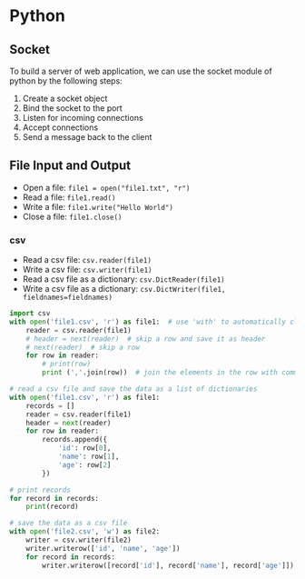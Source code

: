 # Python


## Socket

To build a server of web application, we can use the socket module of python by the following steps:
1. Create a socket object
2. Bind the socket to the port
3. Listen for incoming connections
4. Accept connections
5. Send a message back to the client


## File Input and Output
- Open a file: `file1 = open("file1.txt", "r")`
- Read a file: `file1.read()`
- Write a file: `file1.write("Hello World")`
- Close a file: `file1.close()`

### csv
- Read a csv file: `csv.reader(file1)`
- Write a csv file: `csv.writer(file1)`
- Read a csv file as a dictionary: `csv.DictReader(file1)`
- Write a csv file as a dictionary: `csv.DictWriter(file1, fieldnames=fieldnames)`

```python
import csv
with open('file1.csv', 'r') as file1:  # use 'with' to automatically close the file
    reader = csv.reader(file1)
    # header = next(reader)  # skip a row and save it as header
    # next(reader)  # skip a row
    for row in reader:
        # print(row)
        print (','.join(row))  # join the elements in the row with comma

# read a csv file and save the data as a list of dictionaries
with open('file1.csv', 'r') as file1:
    records = []
    reader = csv.reader(file1)
    header = next(reader)
    for row in reader:
        records.append({
            'id': row[0],
            'name': row[1],
            'age': row[2]
        })

# print records
for record in records:
    print(record)

# save the data as a csv file
with open('file2.csv', 'w') as file2:
    writer = csv.writer(file2)
    writer.writerow(['id', 'name', 'age'])
    for record in records:
        writer.writerow([record['id'], record['name'], record['age']])
```